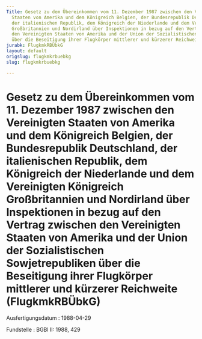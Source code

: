 ```yaml
---
Title: Gesetz zu dem Übereinkommen vom 11. Dezember 1987 zwischen den Vereinigten
  Staaten von Amerika und dem Königreich Belgien, der Bundesrepublik Deutschland,
  der italienischen Republik, dem Königreich der Niederlande und dem Vereinigten Königreich
  Großbritannien und Nordirland über Inspektionen in bezug auf den Vertrag zwischen
  den Vereinigten Staaten von Amerika und der Union der Sozialistischen Sowjetrepubliken
  über die Beseitigung ihrer Flugkörper mittlerer und kürzerer Reichweite
jurabk: FlugkmkRBÜbkG
layout: default
origslug: flugkmkrbuebkg
slug: flugkmkrbuebkg

---
```


# Gesetz zu dem Übereinkommen vom 11. Dezember 1987 zwischen den Vereinigten Staaten von Amerika und dem Königreich Belgien, der Bundesrepublik Deutschland, der italienischen Republik, dem Königreich der Niederlande und dem Vereinigten Königreich Großbritannien und Nordirland über Inspektionen in bezug auf den Vertrag zwischen den Vereinigten Staaten von Amerika und der Union der Sozialistischen Sowjetrepubliken über die Beseitigung ihrer Flugkörper mittlerer und kürzerer Reichweite (FlugkmkRBÜbkG)

Ausfertigungsdatum
:   1988-04-29

Fundstelle
:   BGBl II: 1988, 429

